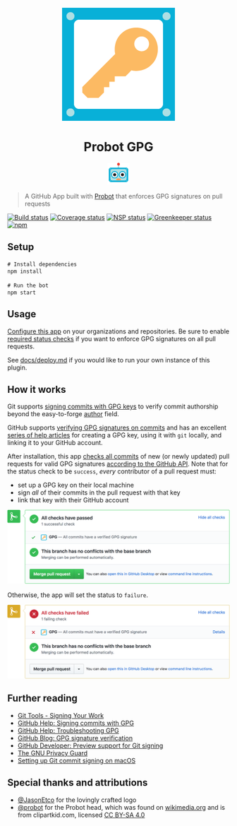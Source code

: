 <p align="center">
  <img alt="Probot GPG logo" src="docs/logo-key.png" height="256" width="256" />
</p>

<h1 align="center">Probot GPG</h1>

<p align="center">
  <img alt="Probot Head logo" src="docs/probot-head.png" height="50" width="50" />
</p>

> A GitHub App built with [Probot](https://github.com/probot/probot) that enforces GPG signatures on pull requests

[![Build status](https://travis-ci.org/jarrodldavis/probot-gpg.svg?branch=develop)](https://travis-ci.org/jarrodldavis/probot-gpg)
[![Coverage status](https://coveralls.io/repos/github/jarrodldavis/probot-gpg/badge.svg)](https://coveralls.io/github/jarrodldavis/probot-gpg)
[![NSP status](https://nodesecurity.io/orgs/jarrodldavis/projects/d841ad74-0b11-47f3-9216-bc6e48414bac/badge)](https://nodesecurity.io/orgs/jarrodldavis/projects/d841ad74-0b11-47f3-9216-bc6e48414bac)
[![Greenkeeper status](https://badges.greenkeeper.io/jarrodldavis/probot-gpg.svg)](https://greenkeeper.io/)
[![npm](https://img.shields.io/npm/v/@jarrodldavis/probot-gpg.svg)](https://www.npmjs.com/package/@jarrodldavis/probot-gpg)

## Setup

```
# Install dependencies
npm install

# Run the bot
npm start
```

## Usage

[Configure this app](https://github.com/apps/gpg) on your organizations and repositories. Be sure to enable [required status checks](https://help.github.com/articles/about-required-status-checks/) if you want to enforce GPG signatures on all pull requests.

See [docs/deploy.md](docs/deploy.md) if you would like to run your own instance of this plugin.

## How it works

Git supports [signing commits with GPG keys](https://git-scm.com/book/en/v2/Git-Tools-Signing-Your-Work) to verify commit authorship beyond the easy-to-forge [author](https://git-scm.com/docs/git-commit#git-commit---authorltauthorgt) field.

GitHub supports [verifying GPG signatures on commits](https://github.com/blog/2144-gpg-signature-verification) and has an excellent [series of help articles](https://help.github.com/articles/signing-commits-with-gpg/) for creating a GPG key, using it with `git` locally, and linking it to your GitHub account.

After installation, this app [checks all commits](https://developer.github.com/v3/repos/commits/#compare-two-commits) of new (or newly updated) pull requests for valid GPG signatures [according to the GitHub API](https://developer.github.com/changes/2016-04-04-git-signing-api-preview/). Note that for the status check to be `success`, _every_ contributor of a pull request must:
- set up a GPG key on their local machine
- sign _all_ of their commits in the pull request with that key
- link that key with their GitHub account

![GPG status check success screenshot](docs/screenshot-success.png "GPG status check success screenshot")

Otherwise, the app will set the status to `failure`.

![GPG status check failed screenshot](docs/screenshot-failure.png "GPG status check failed screenshot")

## Further reading

- [Git Tools - Signing Your Work](https://git-scm.com/book/en/v2/Git-Tools-Signing-Your-Work)
- [GitHub Help: Signing commits with GPG](https://help.github.com/articles/signing-commits-with-gpg/)
- [GitHub Help: Troubleshooting GPG](https://help.github.com/articles/troubleshooting-gpg/)
- [GitHub Blog: GPG signature verification](https://github.com/blog/2144-gpg-signature-verification)
- [GitHub Developer: Preview support for Git signing](https://developer.github.com/changes/2016-04-04-git-signing-api-preview/)
- [The GNU Privacy Guard](https://gnupg.org)
- [Setting up Git commit signing on macOS](https://gist.github.com/bmhatfield/cc21ec0a3a2df963bffa3c1f884b676b)

## Special thanks and attributions

- [@JasonEtco](https://github.com/jasonetco) for the lovingly crafted logo
- [@probot](https://github.com/probot) for the Probot head, which was found on [wikimedia.org](https://commons.wikimedia.org/wiki/File:Robot-clip-art-book-covers-feJCV3-clipart.png) and is from clipartkid.com, licensed [CC BY-SA 4.0](https://creativecommons.org/licenses/by-sa/4.0/deed.en)
